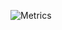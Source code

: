 ![Metrics](https://metrics.lecoq.io/ibralassaf?template=classic&base.activity=0&base.community=0&base.metadata=0&isocalendar=1&languages=1&tweets=1&pagespeed=1&pagespeed.detailed=false&pagespeed.screenshot=false&isocalendar.duration=half-year&tweets.limit=2&config.timezone=Asia%2FRiyadh)
